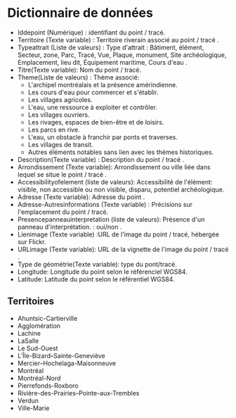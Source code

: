# Dictionnaire de données

- Iddepoint (Numérique) : identifiant du point / tracé.
- Territoire (Texte variable) : Territoire riverain associé au point / tracé .
- Typeattrait (Liste de valeurs) : Type d'attrait : Bâtiment, élément, Secteur, zone, Parc, Tracé, Vue, Plaque, monument, Site archéologique, Emplacement, lieu dit, Équipement maritime, Cours d'eau .
- Titre(Texte variable): Nom du point / tracé.
- Theme(Liste de valeurs) : Thème associé:
  - L'archipel montréalais et la présence amérindienne.
  - Les cours d'eau pour commercer et s'établir.
  - Les villages agricoles.
  - L'eau, une ressource à exploiter et contrôler.
  - Les villages ouvriers.
  - Les rivages, espaces de bien-être et de loisirs.
  - Les parcs en rive.
  - L'eau, un obstacle à franchir par ponts et traverses.
  - Les villages de transit.
  - Autres éléments notables sans lien avec les thèmes historiques.
- Description(Texte variable) : Description du point / tracé .
- Arrondissement (Texte variable): Arrondissement ou ville liée dans lequel se situe le point / tracé .
- Accessibilityofelement (liste de valeurs): Accessibilité de l'élément: visible, non accessible ou non visible, disparu, potentiel archéologique.
- Adresse (Texte variable): Adresse du point .
- Adresse-Autresinformations (Texte variable) : Précisions sur l'emplacement du point / tracé.
- Presencepanneauinterpretation (liste de valeurs): Présence d'un panneau d'interprétation. : oui/non .
- Lienimage (Texte variable) :URL de l'image du point / tracé, hébergée sur Flickr.
- URLimage (Texte variable): URL de la vignette de l'image du point / tracé .
- Type de géométrie(Texte variable): type du pont/tracé.
- Longitude: Longitude du point selon le référenciel WGS84.
- Latitude: Latitude du point selon le référentiel WGS84.

## Territoires

- Ahuntsic-Cartierville
- Agglomération
- Lachine
- LaSalle
- Le Sud-Ouest
- L’Île-Bizard–Sainte-Geneviève
- Mercier–Hochelaga-Maisonneuve
- Montréal
- Montréal-Nord
- Pierrefonds-Roxboro
- Rivière-des-Prairies–Pointe-aux-Trembles
- Verdun
- Ville-Marie
